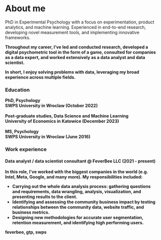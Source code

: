 # About me
PhD in Experimental Psychology with a focus on experimentation, product analytics, and machine learning. Experienced in end-to-end research, developing novel measurement tools, and implementing innovative frameworks. <b/>

Throughout my career, I’ve led and conducted research, developed a digital psychometric tool in the form of a game, consulted for companies as a data expert, and worked extensively as a data analyst and data scientist. <b/>

In short, I enjoy solving problems with data, leveraging my broad experience across multiple fields.

### Education
**PhD, Psychology** <br/>
SWPS University in Wroclaw (October 2022) <br/> <br/>
**Post-graduate studies, Data Science and Machine Learning** <br/> 
University of Economics in Katowice (December 2023) <br/> <br/>
**MS, Psychology** <br/>
SWPS University in Wroclaw (June 2016) <br/>

### Work experience
#### **Data analyst / data scientist consultant @ FeverBee LLC (2021 - present)**  <br/>
In this role, I've worked with the biggest companies in the world (e.g. Intel, Meta, Google, and many more).
My responsibilities included:  <br/>
- Carrying out the whole data analysis process: gathering questions and
requirements, data wrangling, analysis, visualization, and presenting results to
the client.
- Identifying and assessing the community business impact by testing
relationships between the community data, website traffic, and business
metrics.
- Designing new methodologies for accurate user segmentation, retention
measurement, and identifying high performing users.


feverbee, gtp, swps
